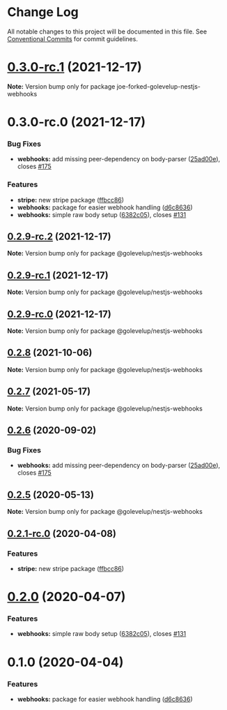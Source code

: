 # Change Log

All notable changes to this project will be documented in this file.
See [Conventional Commits](https://conventionalcommits.org) for commit guidelines.

# [0.3.0-rc.1](https://github.com/golevelup/nestjs/compare/joe-forked-golevelup-nestjs-webhooks@0.3.0-rc.0...joe-forked-golevelup-nestjs-webhooks@0.3.0-rc.1) (2021-12-17)

**Note:** Version bump only for package joe-forked-golevelup-nestjs-webhooks

# 0.3.0-rc.0 (2021-12-17)

### Bug Fixes

- **webhooks:** add missing peer-dependency on body-parser ([25ad00e](https://github.com/golevelup/nestjs/commit/25ad00e)), closes [#175](https://github.com/golevelup/nestjs/issues/175)

### Features

- **stripe:** new stripe package ([ffbcc86](https://github.com/golevelup/nestjs/commit/ffbcc86))
- **webhooks:** package for easier webhook handling ([d6c8636](https://github.com/golevelup/nestjs/commit/d6c8636))
- **webhooks:** simple raw body setup ([6382c05](https://github.com/golevelup/nestjs/commit/6382c05)), closes [#131](https://github.com/golevelup/nestjs/issues/131)

## [0.2.9-rc.2](https://github.com/golevelup/nestjs/compare/@golevelup/nestjs-webhooks@0.2.9-rc.1...@golevelup/nestjs-webhooks@0.2.9-rc.2) (2021-12-17)

**Note:** Version bump only for package @golevelup/nestjs-webhooks

## [0.2.9-rc.1](https://github.com/golevelup/nestjs/compare/@golevelup/nestjs-webhooks@0.2.9-rc.0...@golevelup/nestjs-webhooks@0.2.9-rc.1) (2021-12-17)

**Note:** Version bump only for package @golevelup/nestjs-webhooks

## [0.2.9-rc.0](https://github.com/golevelup/nestjs/compare/@golevelup/nestjs-webhooks@0.2.8...@golevelup/nestjs-webhooks@0.2.9-rc.0) (2021-12-17)

**Note:** Version bump only for package @golevelup/nestjs-webhooks

## [0.2.8](https://github.com/golevelup/nestjs/compare/@golevelup/nestjs-webhooks@0.2.7...@golevelup/nestjs-webhooks@0.2.8) (2021-10-06)

**Note:** Version bump only for package @golevelup/nestjs-webhooks

## [0.2.7](https://github.com/golevelup/nestjs/compare/@golevelup/nestjs-webhooks@0.2.6...@golevelup/nestjs-webhooks@0.2.7) (2021-05-17)

**Note:** Version bump only for package @golevelup/nestjs-webhooks

## [0.2.6](https://github.com/golevelup/nestjs/compare/@golevelup/nestjs-webhooks@0.2.5...@golevelup/nestjs-webhooks@0.2.6) (2020-09-02)

### Bug Fixes

- **webhooks:** add missing peer-dependency on body-parser ([25ad00e](https://github.com/golevelup/nestjs/commit/25ad00e)), closes [#175](https://github.com/golevelup/nestjs/issues/175)

## [0.2.5](https://github.com/golevelup/nestjs/compare/@golevelup/nestjs-webhooks@0.2.4...@golevelup/nestjs-webhooks@0.2.5) (2020-05-13)

**Note:** Version bump only for package @golevelup/nestjs-webhooks

## [0.2.1-rc.0](https://github.com/golevelup/nestjs/compare/@golevelup/nestjs-webhooks@0.2.0...@golevelup/nestjs-webhooks@0.2.1-rc.0) (2020-04-08)

### Features

- **stripe:** new stripe package ([ffbcc86](https://github.com/golevelup/nestjs/commit/ffbcc86))

# [0.2.0](https://github.com/golevelup/nestjs/compare/@golevelup/nestjs-webhooks@0.1.0...@golevelup/nestjs-webhooks@0.2.0) (2020-04-07)

### Features

- **webhooks:** simple raw body setup ([6382c05](https://github.com/golevelup/nestjs/commit/6382c05)), closes [#131](https://github.com/golevelup/nestjs/issues/131)

# 0.1.0 (2020-04-04)

### Features

- **webhooks:** package for easier webhook handling ([d6c8636](https://github.com/golevelup/nestjs/commit/d6c8636))
